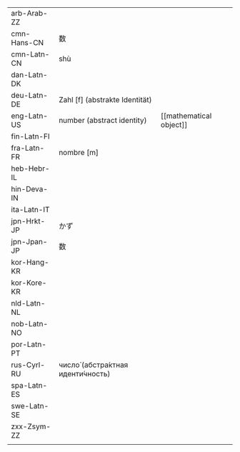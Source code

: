 | | | |
|-|-|-|
| arb-Arab-ZZ |  |  |
| cmn-Hans-CN | 数 |  |
| cmn-Latn-CN | shù |  |
| dan-Latn-DK |  |  |
| deu-Latn-DE | Zahl [f] (abstrakte Identität) |  |
| eng-Latn-US | number (abstract identity) | [[mathematical object]] |
| fin-Latn-FI |  |  |
| fra-Latn-FR | nombre [m] |  |
| heb-Hebr-IL |  |  |
| hin-Deva-IN |  |  |
| ita-Latn-IT |  |  |
| jpn-Hrkt-JP | かず |  |
| jpn-Jpan-JP | 数 |  |
| kor-Hang-KR |  |  |
| kor-Kore-KR |  |  |
| nld-Latn-NL |  |  |
| nob-Latn-NO |  |  |
| por-Latn-PT |  |  |
| rus-Cyrl-RU | число́ (абстра́ктная иденти́чность) |  |
| spa-Latn-ES |  |  |
| swe-Latn-SE |  |  |
| zxx-Zsym-ZZ |  |  |
|  |  |  |